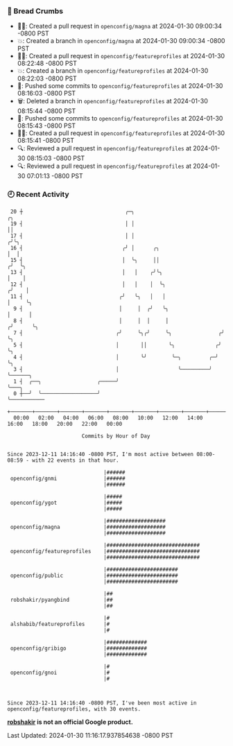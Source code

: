 ### 🍞 Bread Crumbs

 * ✍🏼: Created a pull request in `openconfig/magna` at 2024-01-30 09:00:34 -0800 PST
 * 💥: Created a branch in `openconfig/magna` at 2024-01-30 09:00:34 -0800 PST
 * ✍🏼: Created a pull request in `openconfig/featureprofiles` at 2024-01-30 08:22:48 -0800 PST
 * 💥: Created a branch in `openconfig/featureprofiles` at 2024-01-30 08:22:03 -0800 PST
 * 🚢: Pushed some commits to `openconfig/featureprofiles` at 2024-01-30 08:16:03 -0800 PST
 * 🗑: Deleted a branch in `openconfig/featureprofiles` at 2024-01-30 08:15:44 -0800 PST
 * 🚢: Pushed some commits to `openconfig/featureprofiles` at 2024-01-30 08:15:43 -0800 PST
 * ✍🏼: Created a pull request in `openconfig/featureprofiles` at 2024-01-30 08:15:41 -0800 PST
 * 🔍: Reviewed a pull request in  `openconfig/featureprofiles` at 2024-01-30 08:15:03 -0800 PST
 * 🔍: Reviewed a pull request in  `openconfig/featureprofiles` at 2024-01-30 07:01:13 -0800 PST

### 🕘 Recent Activity
```
 20 ┼                                 ╭─╮                                ╭╮
 19 ┤                                 │ │                                ││
 17 ┤                                 │ │                               ╭╯╰╮
 16 ┤                                ╭╯ │      ╭╮                       │  │
 15 ┤                                │  ╰╮     ││                      ╭╯  ╰╮
 13 ┤                                │   │    ╭╯╰╮                     │    │
 12 ┤                                │   │    │  ╰╮                   ╭╯    │
 11 ┤                               ╭╯   ╰╮   │   │                   │     ╰╮
  9 ┤                               │     │  ╭╯   ╰╮                  │      │
  8 ┤                               │     │  │     │                 ╭╯      ╰╮
  7 ┤                              ╭╯     ╰╮╭╯     ╰╮               ╭╯        ╰╮
  5 ┤                              │       ││       ╰╮             ╭╯          ╰╮
  4 ┤                              │       ╰╯        ╰─╮         ╭─╯            ╰╮
  3 ┤                              │                   ╰─────────╯               ╰──────╮
  1 ┤  ╭──╮                  ╭─────╯                                                    ╰───╮
  0 ┼──╯  ╰──────────────────╯                                                              ╰───────────
    +───────+───────+───────+───────+───────+───────+───────+───────+───────+───────+───────+───────+────
  00:00   02:00   04:00   06:00   08:00   10:00   12:00   14:00   16:00   18:00   20:00   22:00   00:00   

						Commits by Hour of Day


Since 2023-12-11 14:16:40 -0800 PST, I'm most active between 08:00-08:59 - with 22 events in that hour.

```



```
                               |######
 openconfig/gnmi               |######
                               |######

                               |#####
 openconfig/ygot               |#####
                               |#####

                               |###################
 openconfig/magna              |###################
                               |###################

                               |##############################
 openconfig/featureprofiles    |##############################
                               |##############################

                               |#######################
 openconfig/public             |#######################
                               |#######################

                               |##
 robshakir/pyangbind           |##
                               |##

                               |#
 alshabib/featureprofiles      |#
                               |#

                               |#############
 openconfig/gribigo            |#############
                               |#############

                               |#
 openconfig/gnoi               |#
                               |#



Since 2023-12-11 14:16:40 -0800 PST, I've been most active in openconfig/featureprofiles, with 30 events.

```
**[robshakir](mailto:robjs@google.com) is not an official Google product.**  


Last Updated: 2024-01-30 11:16:17.937854638 -0800 PST

